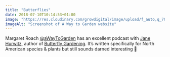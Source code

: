 ```yaml
---
title: "Butterflies"
date: 2018-07-10T10:14:53+01:00
image: "https://res.cloudinary.com/growdigital/image/upload/f_auto,q_70,w_736/v1544296980/a-way-to-garden-41507384310.png"
imageAlt: "Screenshot of A Way to Garden website"
---
```


Margaret Roach [@aWayToGarden](https://twitter.com/awaytogarden) has an excellent podcast with [Jane Hurwitz](https://janehurwitz.com), author of [Butterfly Gardening](https://press.princeton.edu/titles/11290.html). It’s written specifically for North American species & plants but still sounds darned interesting 🙂
